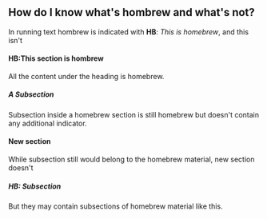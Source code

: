 # 

## How do I know what's hombrew and what's not?

In running text hombrew is indicated with **HB**: *This is homebrew*, and this isn't

#### HB:This section is hombrew
All the content under the heading is homebrew.

##### A Subsection
Subsection inside a homebrew section is still homebrew but doesn't contain any additional indicator.

#### New section
While subsection still would belong to the homebrew material, new section doesn't

##### HB: Subsection
But they may contain subsections of homebrew material like this.
